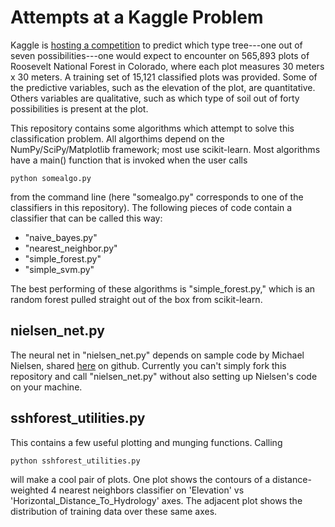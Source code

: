 # Attempts at a Kaggle Problem

Kaggle is [hosting a competition](https://www.kaggle.com/c/forest-cover-type-prediction) to predict which type tree---one out of seven possibilities---one would expect to encounter on 565,893 plots of Roosevelt National Forest in Colorado, where each plot measures 30 meters x 30 meters. A training set of 15,121 classified plots was provided. Some of the predictive variables, such as the elevation of the plot, are quantitative. Others variables are qualitative, such as which type of soil out of forty possibilities is present at the plot.

This repository contains some algorithms which attempt to solve this classification problem. All algorthims depend on the NumPy/SciPy/Matplotlib framework; most use scikit-learn. Most algorithms have a main() function that is invoked when the user calls
```
python somealgo.py
```
from the command line (here "somealgo.py" corresponds to one of the classifiers in this repository). The following pieces of code contain a classifier that can be called this way:

- "naive_bayes.py"
- "nearest_neighbor.py"
- "simple_forest.py"
- "simple_svm.py"

The best performing of these algorithms is "simple_forest.py," which is an random forest pulled straight out of the box from scikit-learn.

## nielsen_net.py
The neural net in "nielsen_net.py" depends on sample code by Michael Nielsen, shared [here](https://github.com/mnielsen/neural-networks-and-deep-learning) on github. Currently you can't simply fork this repository and call "nielsen_net.py" without also setting up Nielsen's code on your machine. 

## sshforest_utilities.py
This contains a few useful plotting and munging functions. Calling
```
python sshforest_utilities.py
```
will make a cool pair of plots. One plot shows the contours of a distance-weighted 4 nearest neighbors classifier on 'Elevation' vs 'Horizontal_Distance_To_Hydrology' axes. The adjacent plot shows the distribution of training data over these same axes.

